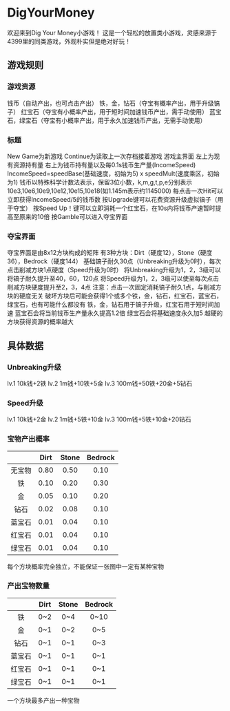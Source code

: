 # DigYourMoney
欢迎来到Dig Your Money小游戏！
这是一个轻松的放置类小游戏，灵感来源于4399里的同类游戏，外观朴实但是绝对好玩！


## 游戏规则

### 游戏资源
钱币（自动产出，也可点击产出） 
铁，金，钻石（夺宝有概率产出，用于升级镐子）
红宝石（夺宝有小概率产出，用于短时间加速钱币产出，需手动使用）
蓝宝石，绿宝石（夺宝有小概率产出，用于永久加速钱币产出，无需手动使用）

### 标题
New Game为新游戏
Continue为读取上一次存档接着游戏
游戏主界面
左上为现有资源持有量
右上为钱币持有量以及每0.1s钱币生产量(IncomeSpeed)
IncomeSpeed=speedBase(基础速度，初始为5) x speedMult(速度乘区，初始为1) 
钱币以特殊科学计数法表示，保留3位小数，k,m,g,t,p,e分别表示10e3,10e6,10e9,10e12,10e15,10e18(如1.145m表示约1145000)
每点击一次Hit可以立即获得IncomeSpeed/5的钱币数
按Upgrade键可以花费资源升级虚拟镐子（用于夺宝）
按Speed Up！键可以立即消耗一个红宝石，在10s内将钱币产速暂时提高至原来的10倍
按Gamble可以进入夺宝界面

### 夺宝界面
夺宝界面是由8x12方块构成的矩阵
有3种方块：Dirt（硬度12），Stone（硬度36），Bedrock（硬度144）
基础镐子耐久30点（Unbreaking升级为0时），每次点击削减方块1点硬度（Speed升级为0时）
将Unbreaking升级为1，2，3级可以将镐子耐久提升至40，60，120点
将Speed升级为1，2，3级可以使至每次点击削减方块硬度提升至2，3，4点
注意：点击一次固定消耗镐子耐久1点，与削减方块的硬度无关
破坏方块后可能会获得1个或多个铁，金，钻石，红宝石，蓝宝石，绿宝石，也有可能什么都没有
铁，金，钻石用于镐子升级，红宝石用于短时间加速
蓝宝石会将当前钱币生产量永久提高1.2倍
绿宝石会将基础速度永久加5
越硬的方块获得资源的概率越大


## 具体数据

### Unbreaking升级
lv.1 10k钱+2铁
lv.2 1m钱+10铁+5金
lv.3 100m钱+50铁+20金+5钻石

### Speed升级
lv.1 10k钱+2金
lv.2 1m钱+5铁+10金
lv.3 100m钱+5铁+10金+20钻石

### 宝物产出概率

|         |   Dirt  |  Stone  | Bedrock |
| :-----: | :-----: | :-----: | :-----: |
| 无宝物   |  0.80 |   0.50    |  0.10  |
| 铁       |  0.10 |   0.20    |  0.30  |
| 金       |  0.05 |   0.10    |  0.20  |
| 钻石     |  0.02 |   0.08    |  0.10  |
| 蓝宝石   |  0.01 |   0.04    |  0.10  |
| 红宝石   |  0.01 |   0.04    |  0.10  |
| 绿宝石   |  0.01 |   0.04    |  0.10  |
每个方块概率完全独立，不能保证一张图中一定有某种宝物

### 产出宝物数量
|         |   Dirt  |  Stone  | Bedrock |
| :-----: | :-----: | :-----: | :-----: |
| 铁       |  0~2 |   0~4    |  0~10  |
| 金       |  0~1 |   0~2    |  0~5   |
| 钻石     |  0~1 |   0~1    |  0~3   |
| 蓝宝石   |  0~1 |   0~1    |  0~1   | 
| 红宝石   |  0~1 |   0~1    |  0~1   |
| 绿宝石   |  0~1 |   0~1    |  0~1   |
一个方块最多产出一种宝物





